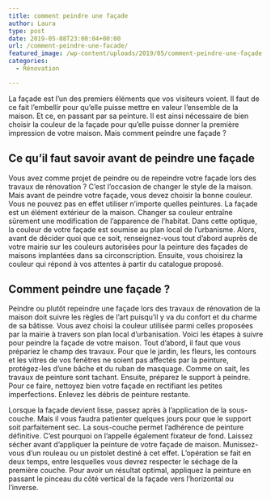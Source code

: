 ```yaml
---
title: comment peindre une façade
author: Laura
type: post
date: 2019-05-08T23:00:04+00:00
url: /comment-peindre-une-facade/
featured_image: /wp-content/uploads/2019/05/comment-peindre-une-façade.jpg
categories:
  - Rénovation

---
```

La façade est l’un des premiers éléments que vos visiteurs voient. Il faut de ce fait l’embellir pour qu’elle puisse mettre en valeur l’ensemble de la maison. Et ce, en passant par sa peinture. Il est ainsi nécessaire de bien choisir la couleur de la façade pour qu’elle puisse donner la première impression de votre maison. Mais comment peindre une façade ?



## **Ce qu’il faut savoir avant de peindre une façade**

Vous avez comme projet de peindre ou de repeindre votre façade lors des travaux de rénovation ? C’est l’occasion de changer le style de la maison. Mais avant de peindre votre façade, vous devez choisir la bonne couleur. Vous ne pouvez pas en effet utiliser n’importe quelles peintures. La façade est un élément extérieur de la maison. Changer sa couleur entraîne sûrement une modification de l’apparence de l’habitat. Dans cette optique, la couleur de votre façade est soumise au plan local de l’urbanisme. Alors, avant de décider quoi que ce soit, renseignez-vous tout d’abord auprès de votre mairie sur les couleurs autorisées pour la peinture des façades de maisons implantées dans sa circonscription. Ensuite, vous choisirez la couleur qui répond à vos attentes à partir du catalogue proposé. 



## **Comment peindre une façade ?**

Peindre ou plutôt repeindre une façade lors des travaux de rénovation de la maison doit suivre les règles de l’art puisqu’il y va du confort et du charme de sa bâtisse. Vous avez choisi la couleur utilisée parmi celles proposées par la mairie à travers son plan local d’urbanisation. Voici les étapes à suivre pour peindre la façade de votre maison. Tout d’abord, il faut que vous prépariez le champ des travaux. Pour que le jardin, les fleurs, les contours et les vitres de vos fenêtres ne soient pas affectés par la peinture, protégez-les d’une bâche et du ruban de masquage. Comme on sait, les travaux de peinture sont tachant. Ensuite, préparez le support à peindre. Pour ce faire, nettoyez bien votre façade en rectifiant les petites imperfections. Enlevez les débris de peinture restante. 



Lorsque la façade devient lisse, passez après à l’application de la sous-couche. Mais il vous faudra patienter quelques jours pour que le support soit parfaitement sec. La sous-couche permet l’adhérence de peinture définitive. C’est pourquoi on l’appelle également fixateur de fond. Laissez sécher avant d’appliquer la peinture de votre façade de maison. Munissez-vous d’un rouleau ou un pistolet destiné à cet effet. L’opération se fait en deux temps, entre lesquelles vous devrez respecter le séchage de la première couche. Pour avoir un résultat optimal, appliquez la peinture en passant le pinceau du côté vertical de la façade vers l’horizontal ou l&#8217;inverse.